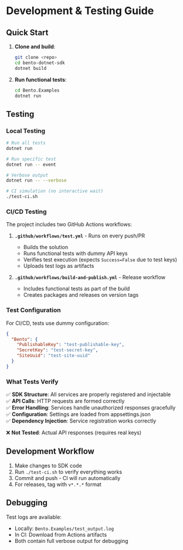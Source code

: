 # Development & Testing Guide

## Quick Start

1. **Clone and build**:
   ```bash
   git clone <repo>
   cd bento-dotnet-sdk
   dotnet build
   ```

2. **Run functional tests**:
   ```bash
   cd Bento.Examples
   dotnet run
   ```

## Testing

### Local Testing
```bash
# Run all tests
dotnet run

# Run specific test
dotnet run -- event

# Verbose output
dotnet run -- --verbose

# CI simulation (no interactive wait)
./test-ci.sh
```

### CI/CD Testing

The project includes two GitHub Actions workflows:

1. **`.github/workflows/test.yml`** - Runs on every push/PR
   - Builds the solution
   - Runs functional tests with dummy API keys
   - Verifies test execution (expects `Success=False` due to test keys)
   - Uploads test logs as artifacts

2. **`.github/workflows/build-and-publish.yml`** - Release workflow
   - Includes functional tests as part of the build
   - Creates packages and releases on version tags

### Test Configuration

For CI/CD, tests use dummy configuration:
```json
{
  "Bento": {
    "PublishableKey": "test-publishable-key",
    "SecretKey": "test-secret-key", 
    "SiteUuid": "test-site-uuid"
  }
}
```

### What Tests Verify

✅ **SDK Structure**: All services are properly registered and injectable  
✅ **API Calls**: HTTP requests are formed correctly  
✅ **Error Handling**: Services handle unauthorized responses gracefully  
✅ **Configuration**: Settings are loaded from appsettings.json  
✅ **Dependency Injection**: Service registration works correctly  

❌ **Not Tested**: Actual API responses (requires real keys)

## Development Workflow

1. Make changes to SDK code
2. Run `./test-ci.sh` to verify everything works
3. Commit and push - CI will run automatically
4. For releases, tag with `v*.*.*` format

## Debugging

Test logs are available:
- Locally: `Bento.Examples/test_output.log`
- In CI: Download from Actions artifacts
- Both contain full verbose output for debugging
